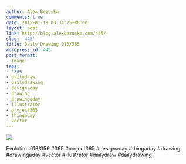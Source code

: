 ```yaml
---
author: Alex Bezuska
comments: true
date: 2015-01-19 03:34:25+00:00
layout: post
link: http://blog.alexbezuska.com/445/
slug: '445'
title: Daily Drawing 013/365
wordpress_id: 445
post_format:
- Image
tags:
- '365'
- dailydraw
- dailydrawing
- designaday
- drawing
- drawingaday
- illustrator
- project365
- thingaday
- vector
---
```


![](/images/2015/01/tumblr_nien9e6o3I1u11b0ro1_1280.jpg)

Evolution 013/356 #365 #project365 #designaday #thingaday #drawing #drawingaday #vector #illustrator #dailydraw #dailydrawing
